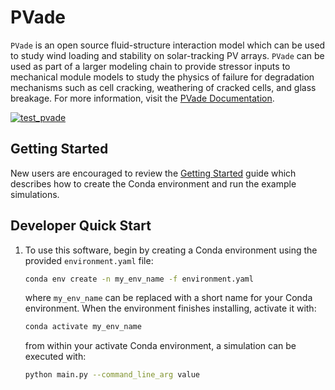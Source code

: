 # PVade

`PVade` is an open source fluid-structure interaction model which can be used to study wind loading and stability on solar-tracking PV arrays. `PVade` can be used as part of a larger modeling chain to provide stressor inputs to mechanical module models to study the physics of failure for degradation mechanisms such as cell cracking, weathering of cracked cells, and glass breakage. For more information, visit the [PVade Documentation](TODO).

[![test_pvade](https://github.com/NREL/PVade/actions/workflows/test_pvade.yaml/badge.svg)](https://github.com/NREL/PVade/actions/workflows/test_pvade.yaml)

## Getting Started

New users are encouraged to review the [Getting Started](https://pvade.readthedocs.io/en/latest/index.html) guide which describes how to create the Conda environment and run the example simulations.

## Developer Quick Start

1. To use this software, begin by creating a Conda environment using the provided `environment.yaml` file:
    ```bash
    conda env create -n my_env_name -f environment.yaml
    ```
    where `my_env_name` can be replaced with a short name for your Conda environment. When the environment finishes installing, activate it with:
    ```bash
    conda activate my_env_name
    ```
    from within your activate Conda environment, a simulation can be executed with:
    ```bash
    python main.py --command_line_arg value
    ```
